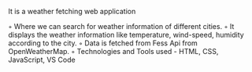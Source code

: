 It is a weather fetching web application

◦ Where we can search for weather information of different cities.
◦ It displays the weather information like temperature, wind-speed, humidity according to the city.
◦ Data is fetched from Fess Api from OpenWeatherMap.
◦ Technologies and Tools used - HTML, CSS, JavaScript, VS Code
